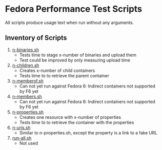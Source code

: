 # Fedora Performance Test Scripts

All scripts produce usage text when run without any arguments.

## Inventory of Scripts

1. [n-binaries.sh](https://github.com/fcrepo4-labs/fcrepo-performance-test-scripts/blob/master/n-binaries.sh)
   - Tests time to stage x-number of binaries and upload them
   - Test could be improved by only measuring upload time
1. [n-children.sh](https://github.com/fcrepo4-labs/fcrepo-performance-test-scripts/blob/master/n-children.sh)
   - Creates x-number of child containers
   - Tests time to to retrieve the parent container
1. [n-memberof.sh](https://github.com/fcrepo4-labs/fcrepo-performance-test-scripts/blob/master/n-memberof.sh)
   - Can not yet run against Fedora 6: Indirect containers not supported by F6 yet
1. [n-members.sh](https://github.com/fcrepo4-labs/fcrepo-performance-test-scripts/blob/master/n-members.sh)
   - Can not yet run against Fedora 6: Indirect containers not supported by F6 yet
1. [n-properties.sh](https://github.com/fcrepo4-labs/fcrepo-performance-test-scripts/blob/master/n-properties.sh)
   - Creates one resource with x-number of properties
   - Tests time to to retrieve the container with the properties
1. [n-uris.sh](https://github.com/fcrepo4-labs/fcrepo-performance-test-scripts/blob/master/n-uris.sh)
   - Similar to n-properties.sh, except the property is a link to a fake URL
1. [run-all.sh](https://github.com/fcrepo4-labs/fcrepo-performance-test-scripts/blob/master/run-all.sh)
   - Not used
